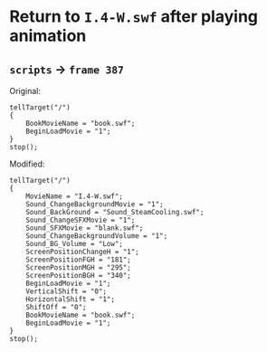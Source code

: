 # Return to `I.4-W.swf` after playing animation

## `scripts` -> `frame 387`

Original:

```
tellTarget("/")
{
	BookMovieName = "book.swf";
	BeginLoadMovie = "1";
}
stop();
```

Modified:

```
tellTarget("/")
{
	MovieName = "I.4-W.swf";
	Sound_ChangeBackgroundMovie = "1";
	Sound_BackGround = "Sound_SteamCooling.swf";
	Sound_ChangeSFXMovie = "1";
	Sound_SFXMovie = "blank.swf";
	Sound_ChangeBackgroundVolume = "1";
	Sound_BG_Volume = "Low";
	ScreenPositionChangeH = "1";
	ScreenPositionFGH = "181";
	ScreenPositionMGH = "295";
	ScreenPositionBGH = "340";
	BeginLoadMovie = "1";
	VerticalShift = "0";
	HorizontalShift = "1";
	ShiftOff = "0";
	BookMovieName = "book.swf";
	BeginLoadMovie = "1";
}
stop();
```
